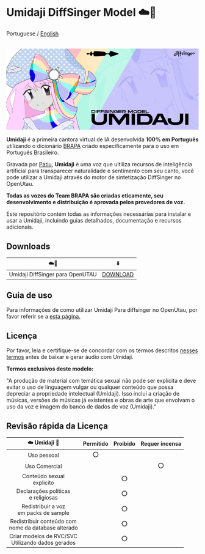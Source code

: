 # Umidaji DiffSinger Model ☁️🌈
Portuguese / [English](README_EN.md)
<br/><br/>

![Umidaji Banner](/images/umi_banner.png)


**Umidaji** é a primeira cantora virtual de IA desenvolvida **100% em Português** utilizando o dicionário [BRAPA](https://github.com/Team-BRAPA/BRAPA) criado especificamente para o uso em Português Brasileiro.<br/>

Gravada por [Patiu](https://patiu.carrd.co/), **Umidaji** é uma voz que ultiliza recursos de inteligência artificial para transparecer naturalidade e sentimento com seu canto, você pode utilizar a Umidaji através do motor de sintetização DiffSinger no OpenUtau.<br/>

**Todas as vozes do Team BRAPA são criadas eticamente, seu desenvolvimento e distribuição é aprovada pelos provedores de voz.**<br/>

Este repositório contém todas as informações necessárias para instalar e usar a Umidaji, incluindo guias detalhados, documentação e recursos adicionais.


## Downloads


| ☁️🌈 | ⬇️ |
| :---: | :---: |
| Umidaji DiffSinger para OpenUTAU | [DOWNLOAD](https://github.com/Team-BRAPA/Umidaji-DiffSinger/releases) |


## Guia de uso

Para informações de como utilizar Umidaji Para diffsinger no OpenUtau, por favor referir se a [esta página.](https://www.teambrapa.com.br/post/como-utilizar-diffsinger-no-openutau)

## Licença

Por favor, leia e certifique-se de concordar com os termos descritos [nesses termos](https://www.teambrapa.com.br/termos-de-uso) antes de baixar e gerar áudio com Umidaji.

**Termos exclusivos deste modelo:**

"A produção de material com temática sexual não pode ser explícita e deve evitar o uso de linguagem vulgar ou qualquer conteúdo que possa depreciar a propriedade intelectual (Umidaji). Isso inclui a criação de músicas, versões de músicas já existentes e obras de arte que envolvam o uso da voz e imagem do banco de dados de voz (Umidaji)."

## Revisão rápida da Licença

| ☁️ Umidaji 🌈 | Permitido | Proibido | Requer incensa |
| :---: | :---: | :---: | :---: |
| Uso pessoal  | ⭕ | | |
| Uso Comercial | | | ⭕ | |
| Conteúdo sexual <br> explicito | | ⭕ |  |
| Declarações políticas <br> e religiosas | | ⭕ |  |
| Redistribuir a voz <br> em packs de sample | | ⭕ |  |
| Redistribuir conteúdo com <br> nome da database alterado | | ⭕ |  |
| Criar modelos de RVC/SVC <br> Utilizando dados gerados | | ⭕ |  |
